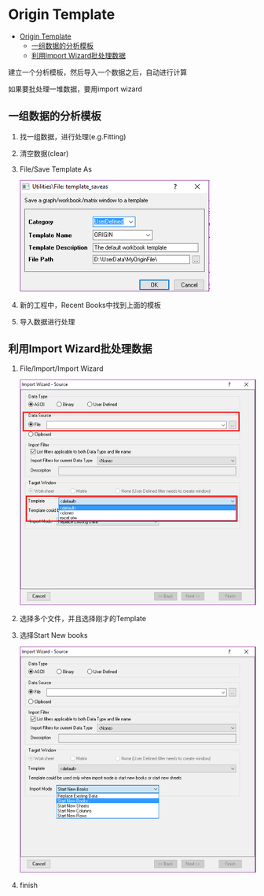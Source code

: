 # Origin Template

- [Origin Template](#origin-template)
    - [一组数据的分析模板](#%E4%B8%80%E7%BB%84%E6%95%B0%E6%8D%AE%E7%9A%84%E5%88%86%E6%9E%90%E6%A8%A1%E6%9D%BF)
    - [利用Import Wizard批处理数据](#%E5%88%A9%E7%94%A8import-wizard%E6%89%B9%E5%A4%84%E7%90%86%E6%95%B0%E6%8D%AE)

建立一个分析模板，然后导入一个数据之后，自动进行计算

如果要批处理一堆数据，要用import wizard

## 一组数据的分析模板

1. 找一组数据，进行处理(e.g.Fitting)
1. 清空数据(clear)
1. File/Save Template As

    ![](res/template01.png)
1. 新的工程中，Recent Books中找到上面的模板
1. 导入数据进行处理

## 利用Import Wizard批处理数据

1. File/Import/Import Wizard

    ![](res/template02.png)
1. 选择多个文件，并且选择刚才的Template
1. 选择Start New books

    ![](res/template03.png)
1. finish